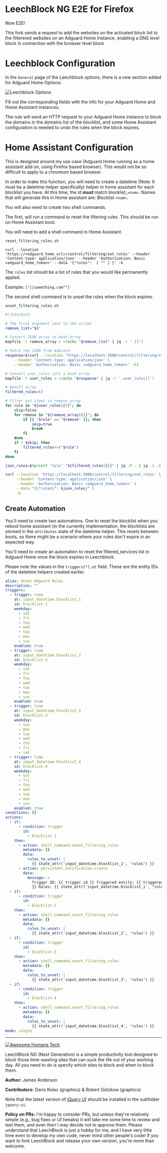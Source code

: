 # LeechBlock NG E2E for Firefox

Now E2E!

This fork sends a request to add the websites on the activated block list to the filterered websites on an Adguard Home Instance, enabling a DNS level block in connection with the browser level block

# Leechblock Configuration

In the `General` page of the Leechblock options, there is a new section added for Adguard Home Options:

![Leechblock Options](./agh_home_settings.png)

Fill out the corresponding fields with the info for your Adguard Home and Home Assistant instances.

The rule will send an HTTP request to your Adguard Home instance to block the domains in the domains list of the blocklist, and some Home Assistant configuration is needed to undo the rules when the block expires.

# Home Assistant Configuration

This is designed around my use case (Adguard Home running as a home assistant add on, using Firefox based browser). This would not be so difficult to apply to a chromium based browser.

In order to make this function, you will need to create a datetime (Note: It must be a datetime helper specifically) helper in home assistant for each blocklist you have. At this time, the id **_must_** match blocklist\_`<num>`. Names that will generate this in Home assistant are: Blocklist `<num>`.

You will also need to create two shell commands.

The first, will run a command to reset the filtering rules. This should be run on Home Assistant boot.

You will need to add a shell command in Home Assistant.

`reset_filtering_rules.sh`

```shell
curl --location 'https://<adguard_home_url>/control/filtering/set_rules' --header 'Content-type: application/json' --header 'Authorization: Basic <adguard_home_token>' --data '{"rules":  [ "" ] }' -k
```

The `rules` list should be a list of rules that you would like permanently appled. 

Example: `["||something.com^"]`

The second shell command is to unset the rules when the block expires. 


`unset_filtering_rules.sh`

```bash
#!/bin/bash

# The first argument sent to the script
remove_list="$1"

# Convert JSON array to bash array
mapfile -t remove_array < <(echo "$remove_list" | jq -r '.[]')

# Fetch the JSON from AdGuard
response=$(curl --location 'https://localhost:3000/control/filtering/status' \
    --header 'Content-type: application/json' \
    --header 'Authorization: Basic <adguard_home_token>' -k)

# Convert user_rules into a bash array
mapfile -t user_rules < <(echo "$response" | jq -r '.user_rules[]')

# Result array
filtered_rules=()

# Filter out items in remove_array
for rule in "${user_rules[@]}"; do
    skip=false
    for remove in "${remove_array[@]}"; do
        if [[ "$rule" == "$remove" ]]; then
            skip=true
            break
        fi
    done
    if ! $skip; then
        filtered_rules+=("$rule")
    fi
done

json_rules=$(printf '%s\n' "${filtered_rules[@]}" | jq -R . | jq -s .)

curl --location 'https://localhost:3000/control/filtering/set_rules' \
     --header 'Content-type: application/json' \
     --header 'Authorization: Basic <adguard_home_token>' \
     --data "{\"rules\": $json_rules}" \
     -k
```

## Create Automation

You'll need to create two automations. One to reset the blocklist when you reboot home assistant (in the currently implementation, the blocklists are storeed in the `attributes` state of the datetime helper. This resets between boots, so there might be a scenario where your rules don't expire in an expected way.

You'll need to create an automation to reset the filtered_services list in Adguard Home once the block expires in Leechblock.

Please note the values in the `triggers[*].at` field. These are the entity IDs of the datetime helpers created earlier.

```yaml
alias: Unset Adguard Rules
description: ""
triggers:
  - trigger: time
    at: input_datetime.blocklist_1
    id: blocklist-1
    weekday:
      - sat
      - fri
      - thu
      - wed
      - tue
      - mon
      - sun
    enabled: true
  - trigger: time
    at: input_datetime.blocklist_2
    id: blocklist-2
    weekday:
      - sat
      - fri
      - thu
      - wed
      - tue
      - mon
      - sun
    enabled: true
  - trigger: time
    at: input_datetime.blocklist_3
    id: blocklist-3
    weekday:
      - sun
      - mon
      - tue
      - wed
      - thu
      - fri
      - sat
  - trigger: time
    at: input_datetime.blocklist_4
    id: blocklist-4
    weekday:
      - sat
      - fri
      - thu
      - wed
      - tue
      - mon
      - sun
    enabled: true
conditions: []
actions:
  - if:
      - condition: trigger
        id:
          - blocklist-1
    then:
      - action: shell_command.unset_filtering_rules
        metadata: {}
        data:
          rules_to_unset: |
            {{ state_attr('input_datetime.blocklist_1', 'rules') }}
      - action: persistent_notification.create
        data:
          message: >
            Trigger ID: {{ trigger.id }} Triggered entity: {{ triggered_entity
            }} Rules: {{ state_attr('input_datetime.blocklist_1', "rules") }}
  - if:
      - condition: trigger
        id:
          - blocklist-2
    then:
      - action: shell_command.unset_filtering_rules
        metadata: {}
        data:
          rules_to_unset: |
            {{ state_attr('input_datetime.blocklist_2', 'rules') }}
  - if:
      - condition: trigger
        id:
          - blocklist-3
    then:
      - action: shell_command.unset_filtering_rules
        metadata: {}
        data:
          rules_to_unset: |
            {{ state_attr('input_datetime.blocklist_3', 'rules') }}
  - if:
      - condition: trigger
        id:
          - blocklist-4
    then:
      - action: shell_command.unset_filtering_rules
        metadata: {}
        data:
          rules_to_unset: |
            {{ state_attr('input_datetime.blocklist_4', 'rules') }}
mode: single
```

---

[![Awesome Humane Tech](https://raw.githubusercontent.com/humanetech-community/awesome-humane-tech/main/humane-tech-badge.svg?sanitize=true)](https://github.com/humanetech-community/awesome-humane-tech)

LeechBlock NG (Next Generation) is a simple productivity tool designed to block those time-wasting sites that can suck the life out of your working day. All you need to do is specify which sites to block and when to block them.

**Author:** James Anderson

**Contributors:** Dario Kolac (graphics) & Robert Gützkow (graphics)

Note that the latest version of [jQuery UI](https://jqueryui.com/) should be installed in the subfolder `jquery-ui`.

**Policy on PRs:** I'm happy to consider PRs, but unless they're relatively simple (e.g., bug fixes or UI tweaks) it will take me some time to review and test them, and even then I may decide not to approve them. Please understand that LeechBlock is just a hobby for me, and I have very little time even to develop my own code, never mind other people's code! If you want to fork LeechBlock and release your own version, you're more than welcome.
